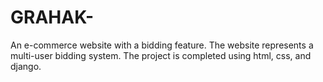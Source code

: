 # GRAHAK-
An e-commerce website with a bidding feature. The website represents a multi-user bidding system. The project is completed using html, css, and django.
